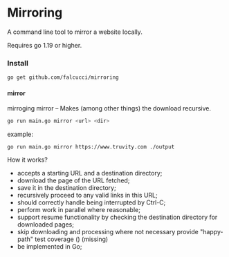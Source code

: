 # Mirroring

A command line tool to mirror a website locally.

Requires go 1.19 or higher.

### Install

```bash
go get github.com/falcucci/mirroring
```

#### mirror

mirroging mirror – Makes (among other things) the download recursive.

```bash
go run main.go mirror <url> <dir>
```

example:

```
go run main.go mirror https://www.truvity.com ./output
```

How it works?

- accepts a starting URL and a destination directory;
- download the page of the URL fetched;
- save it in the destination directory;
- recursively proceed to any valid links in this URL;
- should correctly handle being interrupted by Ctrl-C;
- perform work in parallel where reasonable;
- support resume functionality by checking the destination directory for downloaded pages;
- skip downloading and processing where not necessary
 provide "happy-path" test coverage () (missing)
- be implemented in Go;

